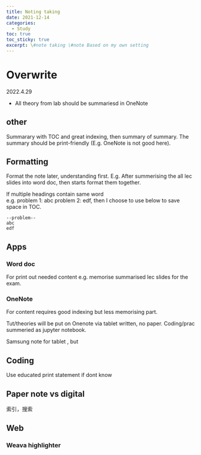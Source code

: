 ```yaml
---
title: Noting taking
date: 2021-12-14
categories:
  - Study
toc: true
toc_sticky: true
excerpt: \#note taking \#note Based on my own setting
---
```


# Overwrite 

2022.4.29

- All theory from lab should be summariesd in OneNote

























## other


Summarary with TOC and great indexing, then summary of summary. The summary should be print-friendly (E.g. OneNote is not good here).

## Formatting
Format the note later, understanding first. E.g. After summerising the all lec slides into word doc, then starts format them together.

If multiple headings contain same word   
e.g. problem 1: abc problem 2: edf, then I choose to use below to save space in TOC.
```
--problem--
abc
edf
```

## Apps

### Word doc

For print out needed content e.g. memorise summarised lec slides for the exam.

### OneNote

For content requires good indexing but less memorising part.

Tut/theories will be put on Onenote via tablet written, no paper.
Coding/prac summeried as jupyter notebook.

Samsung note for tablet , but 

## Coding

Use educated print statement if dont know

## Paper note vs digital

索引，搜索

## Web

### Weava highlighter

